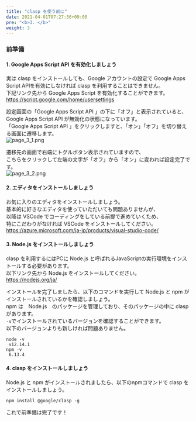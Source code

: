 ```yaml
---
title: "clasp を使う前に"
date: 2021-04-01T07:27:56+09:00
pre: "<b>3. </b>"
weight: 3
---
```

### 前準備
#### 1. Google Apps Script API を有効化しましょう
実は clasp をインストールしても、Google アカウントの設定で Google Apps Script APIを有効にしなければ clasp を利用することはできません。  
下記リンク先から Google Apps Script を有効化することができます。  
https://script.google.com/home/usersettings

設定画面の「Google Apps Script API 」の下に「オフ」と表示されていると、  
Google Apps Script API が無効化の状態になっています。  
「Google Apps Script API 」をクリックしますと、「オン」「オフ」を切り替える画面に遷移します。  
![page_3_1.png](../img/page_3_1.png)

遷移先の画面で右端にトグルボタン表示されていますので、  
こちらをクリックして左端の文字が「オフ」から「オン」に変われば設定完了です。  
![page_3_2.png](../img/page_3_2.png)

#### 2. エディタをインストールしましょう  
お気に入りのエディタをインストールしましょう。  
基本的に好きなエディタを使っていただいても問題ありませんが、  
以降は VSCode でコーディングをしている前提で進めていくため、  
特にこだわりがなければ VSCode をインストールしてください。  
https://azure.microsoft.com/ja-jp/products/visual-studio-code/

#### 3. Node.js をインストールしましょう
clasp を利用するにはPCに Node.js と呼ばれるJavaScriptの実行環境をインストールする必要があります。  
以下リンク先から Node.js をインストールしてください。  
https://nodejs.org/ja/

インストールを完了しましたら、以下のコマンドを実行して Node.js と npm がインストールされているかを確認しましょう。  
npm は　Node.js　のパッケージを管理しており、そのパッケージの中に clasp があります。  
`-v`でインストールされているバージョンを確認することができます。  
以下のバージョンよりも新しければ問題ありません。
```
node -v
 v12.14.1
npm -v
 6.13.4
```

#### 4. clasp をインストールしましょう
Node.js と npm がインストールされましたら、以下のnpmコマンドで clasp をインストールしましょう。
```
npm install @google/clasp -g
```

これで前準備は完了です！
